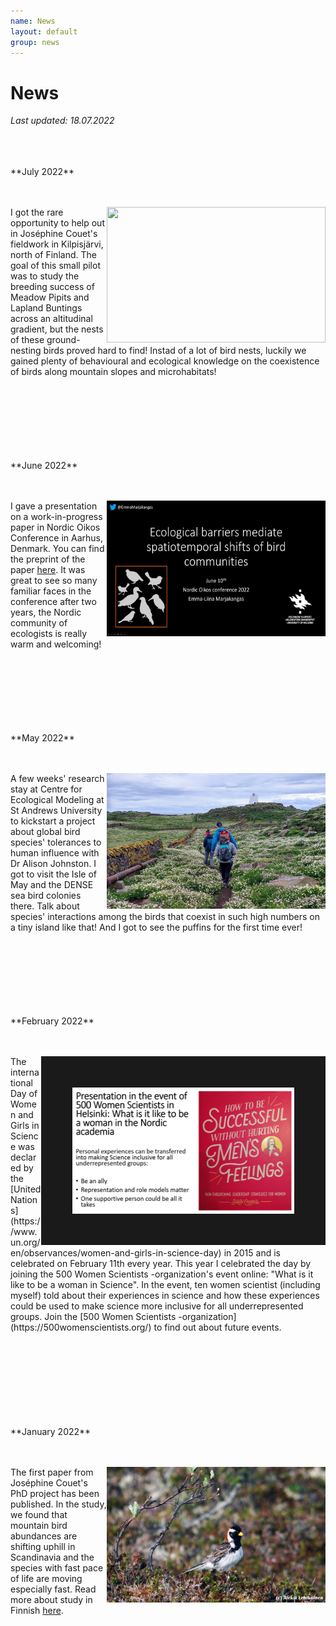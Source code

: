 ```yaml
---
name: News
layout: default
group: news
---
```


<h1 class="page-header text-center"> News </h1>

*Last updated: 18.07.2022*
<br>
<br>
<br>
<br>

<p>**July 2022**<br>
<br>
<br>

</p>

<img src="/static/img/news_pic_5.jpg" style="float: right;" height="217px" width="350px" border="0px"/>

I got the rare opportunity to help out in Joséphine Couet's fieldwork in Kilpisjärvi, north of Finland. The goal of this small pilot was to study the breeding success of Meadow Pipits and Lapland Buntings across an altitudinal gradient, but the nests of these ground-nesting birds proved hard to find! Instad of a lot of bird nests, luckily we gained plenty of behavioural and ecological knowledge on the coexistence of birds along mountain slopes and microhabitats!
<br>
<br>
<br>
<br>
<br>
<br>
<br>
<br>

<p>**June 2022**<br>
<br>
<br>

</p>

<img src="/static/img/news_pic_3.png" style="float: right;" height="217px" width="350px" border="0px"/>

I gave a presentation on a work-in-progress paper in Nordic Oikos Conference in Aarhus, Denmark. You can find the preprint of the paper [here](https://www.researchsquare.com/article/rs-1347347/v1). It was great to see so many familiar faces in the conference after two years, the Nordic community of ecologists is really warm and welcoming!
<br>
<br>
<br>
<br>
<br>
<br>
<br>
<br>

<p>**May 2022**<br>
<br>
<br>

</p>

<img src="/static/img/news_pic_4.jpg" style="float: right;" height="217px" width="350px" border="0px"/>

A few weeks' research stay at Centre for Ecological Modeling at St Andrews University to kickstart a project about global bird species' tolerances to human influence with Dr Alison Johnston. I got to visit the Isle of May and the DENSE sea bird colonies there. Talk about species' interactions among the birds that coexist in such high numbers on a tiny island like that! And I got to see the puffins for the first time ever!
<br>
<br>
<br>
<br>
<br>
<br>
<br>
<br>

<p>**February 2022**<br>
<br>
<br>

</p>

<img src="/static/img/news_pic_1.png" style="float: right;" height="202px" width="355px" border="50px"/>

<p>The international Day of Women and Girls in Science was declared by the [United Nations](https://www.un.org/en/observances/women-and-girls-in-science-day) in 2015 and is celebrated on February 11th every year. This year I celebrated the day by joining the 500 Women Scientists -organization's event online: "What is it like to be a woman in Science". In the event, ten women scientist (including myself) told about their experiences in science and how these experiences could be used to make science more inclusive for all underrepresented groups. Join the [500 Women Scientists -organization](https://500womenscientists.org/) to find out about future events. <br>
<br>
<br>
<br>
<br>
<br>
<br>
<br>
<br>

<p>**January 2022**<br>
<br>
<br>

</p>

<img src="/static/img/news_pic2.jpg" style="float: right;" height="217px" width="350px" border="0px"/>

The first paper from Joséphine Couet's PhD project has been published. In the study, we found that mountain bird abundances are shifting uphill in Scandinavia and the species with fast pace of life are moving especially fast. Read more about study in Finnish [here](https://www.helsinki.fi/fi/uutiset/luontokato/linnut-siirtyvat-skandeilla-kohti-tuntureiden-viileampia-ylarinteita-ilmaston-lammetessa).
<br>
<br>
<br>
<br>
<br>
<br>
<br>
<br>









